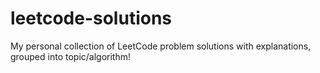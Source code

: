 # leetcode-solutions
My personal collection of LeetCode problem solutions with explanations, grouped into topic/algorithm!
